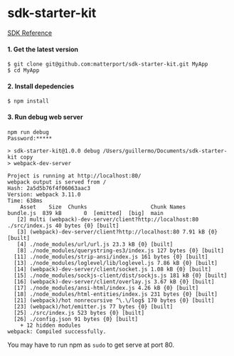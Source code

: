 # sdk-starter-kit

[SDK Reference](https://matterport.github.io/showcase-sdk/docs/)

#### 1. Get the latest version

```shell
$ git clone git@github.com:matterport/sdk-starter-kit.git MyApp
$ cd MyApp
```

#### 2. Install depedencies

```shell
$ npm install
```

#### 3. Run debug web server
```shell
npm run debug
Password:*****

> sdk-starter-kit@1.0.0 debug /Users/guillermo/Documents/sdk-starter-kit copy
> webpack-dev-server

Project is running at http://localhost:80/
webpack output is served from /
Hash: 2a5d5b76f4f06063aac3
Version: webpack 3.11.0
Time: 638ms
    Asset    Size  Chunks                    Chunk Names
bundle.js  839 kB       0  [emitted]  [big]  main
   [2] multi (webpack)-dev-server/client?http://localhost:80 ./src/index.js 40 bytes {0} [built]
   [3] (webpack)-dev-server/client?http://localhost:80 7.91 kB {0} [built]
   [4] ./node_modules/url/url.js 23.3 kB {0} [built]
   [8] ./node_modules/querystring-es3/index.js 127 bytes {0} [built]
  [11] ./node_modules/strip-ansi/index.js 161 bytes {0} [built]
  [13] ./node_modules/loglevel/lib/loglevel.js 7.86 kB {0} [built]
  [14] (webpack)-dev-server/client/socket.js 1.08 kB {0} [built]
  [15] ./node_modules/sockjs-client/dist/sockjs.js 181 kB {0} [built]
  [16] (webpack)-dev-server/client/overlay.js 3.67 kB {0} [built]
  [17] ./node_modules/ansi-html/index.js 4.26 kB {0} [built]
  [18] ./node_modules/html-entities/index.js 231 bytes {0} [built]
  [21] (webpack)/hot nonrecursive ^\.\/log$ 170 bytes {0} [built]
  [23] (webpack)/hot/emitter.js 77 bytes {0} [built]
  [25] ./src/index.js 523 bytes {0} [built]
  [26] ./config.json 91 bytes {0} [built]
    + 12 hidden modules
webpack: Compiled successfully.

```

You may have to run npm as `sudo` to get serve at port 80.
